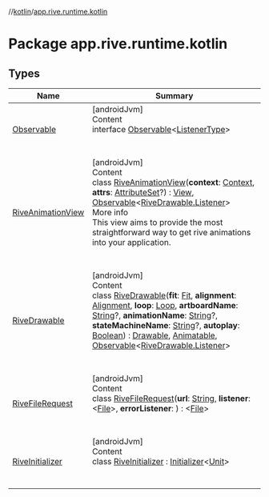 //[kotlin](../../index.md)/[app.rive.runtime.kotlin](index.md)



# Package app.rive.runtime.kotlin  


## Types  
  
|  Name |  Summary | 
|---|---|
| <a name="app.rive.runtime.kotlin/Observable///PointingToDeclaration/"></a>[Observable](-observable/index.md)| <a name="app.rive.runtime.kotlin/Observable///PointingToDeclaration/"></a>[androidJvm]  <br>Content  <br>interface [Observable](-observable/index.md)<[ListenerType](-observable/index.md)>  <br><br><br>|
| <a name="app.rive.runtime.kotlin/RiveAnimationView///PointingToDeclaration/"></a>[RiveAnimationView](-rive-animation-view/index.md)| <a name="app.rive.runtime.kotlin/RiveAnimationView///PointingToDeclaration/"></a>[androidJvm]  <br>Content  <br>class [RiveAnimationView](-rive-animation-view/index.md)(**context**: [Context](https://developer.android.com/reference/kotlin/android/content/Context.html), **attrs**: [AttributeSet](https://developer.android.com/reference/kotlin/android/util/AttributeSet.html)?) : [View](https://developer.android.com/reference/kotlin/android/view/View.html), [Observable](-observable/index.md)<[RiveDrawable.Listener](-rive-drawable/-listener/index.md)>   <br>More info  <br>This view aims to provide the most straightforward way to get rive animations into your application.  <br><br><br>|
| <a name="app.rive.runtime.kotlin/RiveDrawable///PointingToDeclaration/"></a>[RiveDrawable](-rive-drawable/index.md)| <a name="app.rive.runtime.kotlin/RiveDrawable///PointingToDeclaration/"></a>[androidJvm]  <br>Content  <br>class [RiveDrawable](-rive-drawable/index.md)(**fit**: [Fit](../app.rive.runtime.kotlin.core/-fit/index.md), **alignment**: [Alignment](../app.rive.runtime.kotlin.core/-alignment/index.md), **loop**: [Loop](../app.rive.runtime.kotlin.core/-loop/index.md), **artboardName**: [String](https://kotlinlang.org/api/latest/jvm/stdlib/kotlin/-string/index.html)?, **animationName**: [String](https://kotlinlang.org/api/latest/jvm/stdlib/kotlin/-string/index.html)?, **stateMachineName**: [String](https://kotlinlang.org/api/latest/jvm/stdlib/kotlin/-string/index.html)?, **autoplay**: [Boolean](https://kotlinlang.org/api/latest/jvm/stdlib/kotlin/-boolean/index.html)) : [Drawable](https://developer.android.com/reference/kotlin/android/graphics/drawable/Drawable.html), [Animatable](https://developer.android.com/reference/kotlin/android/graphics/drawable/Animatable.html), [Observable](-observable/index.md)<[RiveDrawable.Listener](-rive-drawable/-listener/index.md)>   <br><br><br>|
| <a name="app.rive.runtime.kotlin/RiveFileRequest///PointingToDeclaration/"></a>[RiveFileRequest](-rive-file-request/index.md)| <a name="app.rive.runtime.kotlin/RiveFileRequest///PointingToDeclaration/"></a>[androidJvm]  <br>Content  <br>class [RiveFileRequest](-rive-file-request/index.md)(**url**: [String](https://kotlinlang.org/api/latest/jvm/stdlib/kotlin/-string/index.html), **listener**: <[File](../app.rive.runtime.kotlin.core/-file/index.md)>, **errorListener**: ) : <[File](../app.rive.runtime.kotlin.core/-file/index.md)>   <br><br><br>|
| <a name="app.rive.runtime.kotlin/RiveInitializer///PointingToDeclaration/"></a>[RiveInitializer](-rive-initializer/index.md)| <a name="app.rive.runtime.kotlin/RiveInitializer///PointingToDeclaration/"></a>[androidJvm]  <br>Content  <br>class [RiveInitializer](-rive-initializer/index.md) : [Initializer](https://developer.android.com/reference/kotlin/androidx/startup/Initializer.html)<[Unit](https://kotlinlang.org/api/latest/jvm/stdlib/kotlin/-unit/index.html)>   <br><br><br>|

